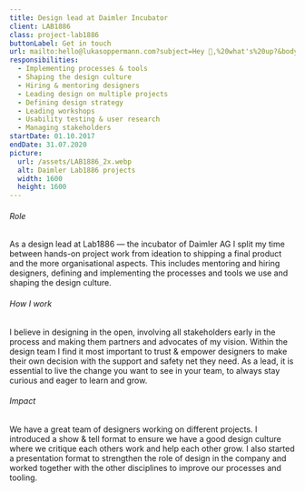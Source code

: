 ```yaml
---
title: Design lead at Daimler Incubator
client: LAB1886
class: project-lab1886
buttonLabel: Get in touch
url: mailto:hello@lukasoppermann.com?subject=Hey 👋,%20what's%20up?&body=Great%20to%20hear%20from%20you,%20how%20can%20I%20help?
responsibilities:
  - Implementing processes & tools
  - Shaping the design culture
  - Hiring & mentoring designers
  - Leading design on multiple projects
  - Defining design strategy
  - Leading workshops
  - Usability testing & user research
  - Managing stakeholders
startDate: 01.10.2017
endDate: 31.07.2020
picture:
  url: /assets/LAB1886_2x.webp
  alt: Daimler Lab1886 projects
  width: 1600
  height: 1600
---
```


###### Role

As a design lead at Lab1886 — the incubator of Daimler AG I split my time between hands-on project work from ideation to shipping a final product and the more organisational aspects. This includes mentoring and hiring designers, defining and implementing the processes and tools we use and shaping the design culture.

###### How I work

I believe in designing in the open, involving all stakeholders early in the process and making them partners and advocates of my vision. Within the design team I find it most important to trust & empower designers to make their own decision with the support and safety net they need. As a lead, it is essential to live the change you want to see in your team, to always stay curious and eager to learn and grow.

###### Impact

We have a great team of designers working on different projects. I introduced a show & tell format to ensure we have a good design culture where we critique each others work and help each other grow. I also started a presentation format to strengthen the role of design in the company and worked together with the other disciplines to improve our processes and tooling.

